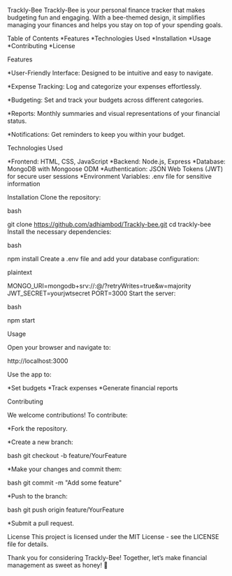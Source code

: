 Trackly-Bee
Trackly-Bee is your personal finance tracker that makes budgeting fun and engaging. With a bee-themed design, it simplifies managing your finances and helps you stay on top of your spending goals.

Table of Contents
*Features
*Technologies Used
*Installation
*Usage
*Contributing
*License

Features

*User-Friendly Interface: Designed to be intuitive and easy to navigate.

*Expense Tracking: Log and categorize your expenses effortlessly.

*Budgeting: Set and track your budgets across different categories.

*Reports: Monthly summaries and visual representations of your financial status.

*Notifications: Get reminders to keep you within your budget.

Technologies Used

*Frontend: HTML, CSS, JavaScript
*Backend: Node.js, Express
*Database: MongoDB with Mongoose ODM
*Authentication: JSON Web Tokens (JWT) for secure user sessions
*Environment Variables: .env file for sensitive information

Installation
Clone the repository:

bash

git clone https://github.com/adhiambod/Trackly-bee.git
cd trackly-bee
Install the necessary dependencies:

bash

npm install
Create a .env file and add your database configuration:

plaintext

MONGO_URI=mongodb+srv://<username>:<password>@<cluster-url>/<database-name>?retryWrites=true&w=majority
JWT_SECRET=yourjwtsecret
PORT=3000
Start the server:

bash

npm start


Usage

Open your browser and navigate to:

http://localhost:3000


Use the app to:

*Set budgets
*Track expenses
*Generate financial reports

Contributing

We welcome contributions! To contribute:

*Fork the repository.

*Create a new branch:

bash
git checkout -b feature/YourFeature

*Make your changes and commit them:

bash
git commit -m "Add some feature"

*Push to the branch:

bash
git push origin feature/YourFeature

*Submit a pull request.

License
This project is licensed under the MIT License - see the LICENSE file for details.

Thank you for considering Trackly-Bee! Together, let’s make financial management as sweet as honey! 🐝

